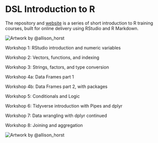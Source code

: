 # DSL Introduction to R

The repository and [website](https://andrewmoles2.github.io/rTrainIntroduction/) is a series of short introduction to R training courses, built for online delivery using RStudio and R Markdown. 

![Artwork by @allison_horst](https://github.com/allisonhorst/stats-illustrations/blob/master/rstats-artwork/r_first_then.png?raw=true)

Workshop 1: RStudio introduction and numeric variables

Workshop 2: Vectors, functions, and indexing

Workshop 3: Strings, factors, and type conversion

Workshop 4a: Data Frames part 1

Workshop 4b: Data Frames part 2, with packages

Workshop 5: Conditionals and Logic

Workshop 6: Tidyverse introduction with Pipes and dplyr

Workshop 7: Data wrangling with dplyr continued

Workshop 8: Joining and aggregation

![Artwork by @allison_horst](https://github.com/allisonhorst/stats-illustrations/blob/master/rstats-artwork/tidydata_6.jpg?raw=true)




